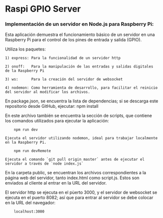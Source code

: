 # Raspi GPIO Server

### Implementación de un servidor en Node.js para Raspberry Pi:

Esta aplicación demuestra el funcionamiento básico de un servidor en una Raspberry Pi para el control de los pines de entrada y salida (GPIO).

Utiliza los paquetes:

    1) express: Para la funcionalidad de un servidor http

    2) onoff:   Para la manipulación de las entradas y salidas digitales de la Raspberry Pi

    3) ws:      Para la creación del servidor de websocket

    4) nodemon: Como herramienta de desarrollo, para facilitar el reinicio del servidor al modificar los archivos.

En package.json, se encuentra la lista de dependencias; si se descarga este repositorio desde GitHub, ejecutar:
        npm install

En este archivo también se encuentra la sección de scripts, que contiene los comandos utilizados para ejecutar la aplicación:

        npm run dev

    Ejecuta el servidor utilizando nodemon, ideal para trabajar localmente en la Raspberry Pi.

        npm run devRemote

    Ejecuta el comando `git pull origin master` antes de ejecutar el servidor a través de `node index.js`

En la carpeta public, se encuentran los archivos correspondientes a la página web del servidor, tanto index.html como script.js. Estos son enviados al cliente al entrar en la URL del servidor.

El servidor http se ejecuta en el pùerto 3000, y el servidor de websocket se ejecuta en el puerto 8082; así que para entrar al servidor se debe colocar en la URL del navegador:

        localhost:3000